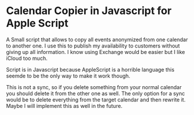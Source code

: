 # Calendar Copier in Javascript for Apple Script
A Small script that allows to copy all events anonymized from one calendar to another one. I use this to publish my availability to customers without giving up all information. I know using Exchange would be easier but I like iCloud too much.

Script is in Javascript because AppleScript is a horrible language this seemde to be the only way to make it work though. 

This is not a sync, so if you delete something from your normal calendar you should delete it from the other one as well. 
The only option for a sync would be to delete everything from the target calendar and then rewrite it. Maybe I will implement this as well in the future.
